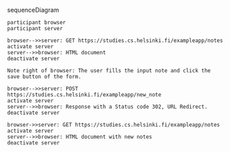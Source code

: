 sequenceDiagram

    participant browser
    participant server

    browser-->>server: GET https://studies.cs.helsinki.fi/exampleapp/notes
    activate server
    server-->>browser: HTML document
    deactivate server

    Note right of browser: The user fills the input note and click the save button of the form.

    browser-->>server: POST https://studies.cs.helsinki.fi/exampleapp/new_note
    activate server
    server-->>browser: Response with a Status code 302, URL Redirect.
    deactivate server

    browser->>server: GET https://studies.cs.helsinki.fi/exampleapp/notes
    activate server
    server-->>browser: HTML document with new notes
    deactivate server
